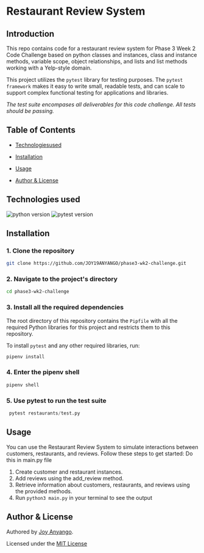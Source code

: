 # Restaurant Review System


## Introduction

This repo contains code for a restaurant review system for Phase 3 Week 2 Code Challenge based on python classes and instances, class and instance methods, variable scope, object relationships, and lists and list methods working with a Yelp-style domain.

This project utilizes the `pytest` library for testing purposes. The `pytest framework` makes it easy to write small, readable tests, and can scale to support complex functional testing for applications and libraries.

*The test suite encompases all deliverables for this code challenge. All tests should be passing.*

## Table of Contents
- [Technologiesused](#technologiesused)
- [Installation](#installation)
- [Usage](#usage)

- [Author & License](#author--license)

## Technologies used
![python version](https://img.shields.io/badge/python-3.10.12+-blue.svg)
![pytest version](https://img.shields.io/badge/pytest-7.1.3+-cyan.svg)

## Installation

### 1. Clone the repository

```bash
git clone https://github.com/JOY19ANYANGO/phase3-wk2-challenge.git
```

### 2. Navigate to the project's directory

```bash
cd phase3-wk2-challenge
```

### 3. Install all the required dependencies

The root directory of this repository contains the `Pipfile` with all the required Python libraries for this project and restricts them to this repository.

To install `pytest` and any other required libraries, run:

```python
pipenv install
```

### 4. Enter the pipenv shell

```python
pipenv shell
```

### 5. Use pytest to run the test suite

```python
 pytest restaurants/test.py 
``` 

## Usage

You can use the Restaurant Review System to simulate interactions between customers, restaurants, and reviews. Follow these steps to get started:
Do this in main.py file
1. Create customer and restaurant instances.
2. Add reviews using the add_review method.
3. Retrieve information about customers, restaurants, and reviews using the provided methods.
4. Run `python3 main.py` in your terminal to see the output


## Author & License

Authored by [Joy Anyango](https://github.com/JOY19ANYANGO).

Licensed under the [MIT License]((https://choosealicense.com/licenses/mit/)) 